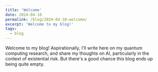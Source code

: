 ```yaml
---
title: 'Welcome'
date: 2024-04-10
permalink: /blog/2024-04-10-welcome/
excerpt: 'Welcome to my blog!'
tags:
  - blog
---
```


Welcome to my blog!
Aspirationally, I'll write here on my quantum computing research, and share my thoughts on AI, particularly in the context of existential risk.
But there's a good chance this blog ends up being quite empty.
